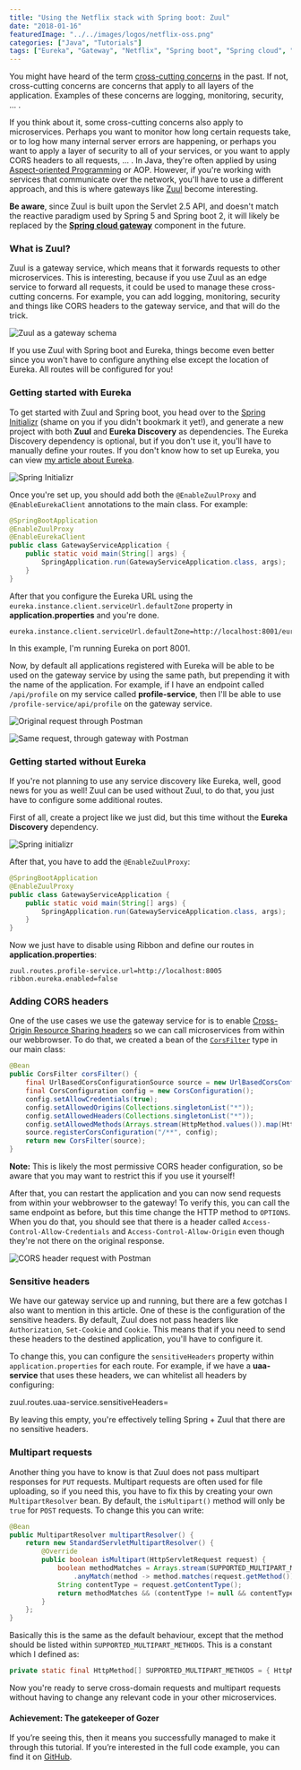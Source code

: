 ```yaml
---
title: "Using the Netflix stack with Spring boot: Zuul"
date: "2018-01-16"
featuredImage: "../../images/logos/netflix-oss.png"
categories: ["Java", "Tutorials"]
tags: ["Eureka", "Gateway", "Netflix", "Spring boot", "Spring cloud", "Zuul"]
---
```


You might have heard of the term [cross-cutting concerns](https://stackoverflow.com/questions/23700540/cross-cutting-concern-example) in the past. If not, cross-cutting concerns are concerns that apply to all layers of the application. Examples of these concerns are logging, monitoring, security, ... .

If you think about it, some cross-cutting concerns also apply to microservices. Perhaps you want to monitor how long certain requests take, or to log how many internal server errors are happening, or perhaps you want to apply a layer of security to all of your services, or you want to apply CORS headers to all requests, ... . In Java, they're often applied by using [Aspect-oriented Programming](https://en.wikipedia.org/wiki/Aspect-oriented_programming) or AOP. However, if you're working with services that communicate over the network, you'll have to use a different approach, and this is where gateways like [Zuul](https://github.com/Netflix/zuul) become interesting.

**Be aware**, since Zuul is built upon the Servlet 2.5 API, and doesn't match the reactive paradigm used by Spring 5 and Spring boot 2, it will likely be replaced by the [**Spring cloud gateway**](https://github.com/spring-cloud/spring-cloud-gateway) component in the future.

### What is Zuul?

Zuul is a gateway service, which means that it forwards requests to other microservices. This is interesting, because if you use Zuul as an edge service to forward all requests, it could be used to manage these cross-cutting concerns. For example, you can add logging, monitoring, security and things like CORS headers to the gateway service, and that will do the trick.

![Zuul as a gateway schema](images/zuul.png)

If you use Zuul with Spring boot and Eureka, things become even better since you won't have to configure anything else except the location of Eureka. All routes will be configured for you!

### Getting started with Eureka

To get started with Zuul and Spring boot, you head over to the [Spring Initializr](https://start.spring.io/) (shame on you if you didn't bookmark it yet!), and generate a new project with both **Zuul** and **Eureka Discovery** as dependencies. The Eureka Discovery dependency is optional, but if you don't use it, you'll have to manually define your routes. If you don't know how to set up Eureka, you can view [my article about Eureka](/using-the-netflix-stack-with-spring-boot-eureka/).

![Spring Initializr](images/spring-initialzr-gateway-eureka.png)

Once you're set up, you should add both the `@EnableZuulProxy` and `@EnableEurekaClient` annotations to the main class. For example:

```java
@SpringBootApplication
@EnableZuulProxy
@EnableEurekaClient
public class GatewayServiceApplication {
    public static void main(String[] args) {
        SpringApplication.run(GatewayServiceApplication.class, args);
    }
}
```

After that you configure the Eureka URL using the `eureka.instance.client.serviceUrl.defaultZone` property in **application.properties** and you're done.

```
eureka.instance.client.serviceUrl.defaultZone=http://localhost:8001/eureka/
```

In this example, I'm running Eureka on port 8001.

Now, by default all applications registered with Eureka will be able to be used on the gateway service by using the same path, but prepending it with the name of the application. For example, if I have an endpoint called `/api/profile` on my service called **profile-service**, then I'll be able to use `/profile-service/api/profile` on the gateway service.

![Original request through Postman](images/postman-original-api-profile.png)

![Same request, through gateway with Postman](images/postman-gateway-request.png)

### Getting started without Eureka

If you're not planning to use any service discovery like Eureka, well, good news for you as well! Zuul can be used without Zuul, to do that, you just have to configure some additional routes.

First of all, create a project like we just did, but this time without the **Eureka Discovery** dependency.

![Spring initializr](images/spring-initializr-gatewya.png)

After that, you have to add the `@EnableZuulProxy`:

```java
@SpringBootApplication
@EnableZuulProxy
public class GatewayServiceApplication {
    public static void main(String[] args) {
        SpringApplication.run(GatewayServiceApplication.class, args);
    }
}
```

Now we just have to disable using Ribbon and define our routes in **application.properties**:

```
zuul.routes.profile-service.url=http://localhost:8005
ribbon.eureka.enabled=false
```

### Adding CORS headers

One of the use cases we use the gateway service for is to enable [Cross-Origin Resource Sharing headers](https://developer.mozilla.org/en-US/docs/Web/HTTP/Access_control_CORS) so we can call microservices from within our webbrowser. To do that, we created a bean of the [`CorsFilter`](https://docs.spring.io/spring-framework/docs/current/javadoc-api/org/springframework/web/filter/CorsFilter.html) type in our main class:

```java
@Bean
public CorsFilter corsFilter() {
    final UrlBasedCorsConfigurationSource source = new UrlBasedCorsConfigurationSource();
    final CorsConfiguration config = new CorsConfiguration();
    config.setAllowCredentials(true);
    config.setAllowedOrigins(Collections.singletonList("*"));
    config.setAllowedHeaders(Collections.singletonList("*"));
    config.setAllowedMethods(Arrays.stream(HttpMethod.values()).map(HttpMethod::name).collect(Collectors.toList()));
    source.registerCorsConfiguration("/**", config);
    return new CorsFilter(source);
}
```

**Note:** This is likely the most permissive CORS header configuration, so be aware that you may want to restrict this if you use it yourself!

After that, you can restart the application and you can now send requests from within your webbrowser to the gateway! To verify this, you can call the same endpoint as before, but this time change the HTTP method to `OPTIONS`. When you do that, you should see that there is a header called `Access-Control-Allow-Credentials` and `Access-Control-Allow-Origin` even though they're not there on the original response.

![CORS header request with Postman](images/postman-gateway-cors.png)

### Sensitive headers

We have our gateway service up and running, but there are a few gotchas I also want to mention in this article. One of these is the configuration of the sensitive headers. By default, Zuul does not pass headers like `Authorization`, `Set-Cookie` and `Cookie`. This means that if you need to send these headers to the destined application, you'll have to configure it.

To change this, you can configure the `sensitiveHeaders` property within `application.properties` for each route. For example, if we have a **uaa-service** that uses these headers, we can whitelist all headers by configuring:

zuul.routes.uaa-service.sensitiveHeaders=

By leaving this empty, you're effectively telling Spring + Zuul that there are no sensitive headers.

### Multipart requests

Another thing you have to know is that Zuul does not pass multipart responses for `PUT` requests. Multipart requests are often used for file uploading, so if you need this, you have to fix this by creating your own `MultipartResolver` bean. By default, the `isMultipart()` method will only be `true` for `POST` requests. To change this you can write:

```java
@Bean
public MultipartResolver multipartResolver() {
    return new StandardServletMultipartResolver() {
        @Override
        public boolean isMultipart(HttpServletRequest request) {
            boolean methodMatches = Arrays.stream(SUPPORTED_MULTIPART_METHODS)
                .anyMatch(method -> method.matches(request.getMethod()));
            String contentType = request.getContentType();
            return methodMatches && (contentType != null && contentType.toLowerCase().startsWith("multipart/"));
        }
    };
}
```

Basically this is the same as the default behaviour, except that the method should be listed within `SUPPORTED_MULTIPART_METHODS`. This is a constant which I defined as:

```java
private static final HttpMethod[] SUPPORTED_MULTIPART_METHODS = { HttpMethod.POST, HttpMethod.PUT };
```

Now you're ready to serve cross-domain requests and multipart requests without having to change any relevant code in your other microservices.

#### Achievement: The gatekeeper of Gozer

If you’re seeing this, then it means you successfully managed to make it through this tutorial. If you’re interested in the full code example, you can find it on [GitHub](https://github.com/g00glen00b/microservice-demo/tree/master/gateway-service).
